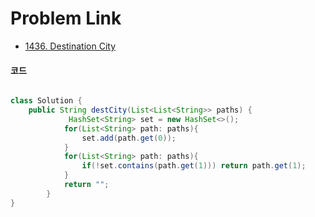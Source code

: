 # Problem Link
- [1436. Destination City](https://leetcode.com/problems/destination-city/)


#### 코드

```java

class Solution {
    public String destCity(List<List<String>> paths) {
             HashSet<String> set = new HashSet<>();
            for(List<String> path: paths){
                set.add(path.get(0));
            }
            for(List<String> path: paths){
                if(!set.contains(path.get(1))) return path.get(1);
            }
            return "";
        }
}

```
